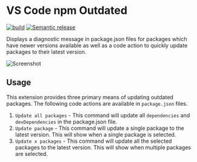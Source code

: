 # VS Code npm Outdated

[![build](https://github.com/mskelton/vscode-npm-outdated/actions/workflows/build.yml/badge.svg)](https://github.com/mskelton/vscode-npm-outdated/actions/workflows/build.yml)
[![Semantic release](https://img.shields.io/badge/%20%20%F0%9F%93%A6%F0%9F%9A%80-semantic--release-e10079.svg)](https://github.com/semantic-release/semantic-release)

Displays a diagnostic message in package.json files for packages which have newer versions available as well as a code action to quickly update packages to their latest version.

![Screenshot](https://github.com/mskelton/vscode-npm-outdated/blob/main/images/screenshot.jpg)

## Usage

This extension provides three primary means of updating outdated packages. The following code actions are available in `package.json` files.

1. `Update all packages` - This command will update all `dependencies` and `devDependencies` in the package.json file.
1. `Update package` - This command will update a single package to the latest version. This will show when a single package is selected.
1. `Update x packages` - This command will update all the selected packages to the latest version. This will show when multiple packages are selected.
